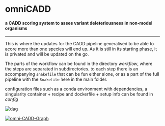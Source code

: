 # omniCADD
#### a CADD scoring system to asses variant deleteriousness in non-model organisms
----

This is where the updates for the CADD pipeline generalised to be able to acore more than one species will end up.
As it is still in its starting phase, it is privated and will be updated on the go.

The parts of the workflow can be found in the directory *workflow*, where the steps are separated in subdirectories. to each step there is an accompanying `snakefile` that can be fun either alone, or as a part of the full pipeline with the `Snakefile` here in the main folder.

configuration files such as a conda environment with dependencies, a singularity container + recipe and dockerfile + setup info can be found in *config*

<a href="https://ibb.co/G0QTq80"><img src="https://i.ibb.co/PNGQdPN/dag.jpg" alt="dag" border="0"></a>

<a href="https://ibb.co/Kmm95rg"><img src="https://i.ibb.co/jHHL8rY/omni-CADD-Graph.png" alt="omni-CADD-Graph" border="0"></a>
